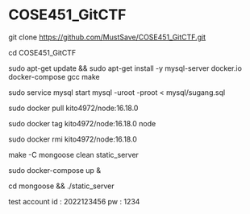 # COSE451_GitCTF

git clone https://github.com/MustSave/COSE451_GitCTF.git

cd COSE451_GitCTF

sudo apt-get update && sudo apt-get install -y mysql-server docker.io docker-compose gcc make

sudo service mysql start
mysql -uroot -proot < mysql/sugang.sql

sudo docker pull kito4972/node:16.18.0

sudo docker tag kito4972/node:16.18.0 node

sudo docker rmi kito4972/node:16.18.0

make -C mongoose clean static_server

sudo docker-compose up &

cd mongoose && ./static_server

test account
id : 2022123456
pw : 1234

